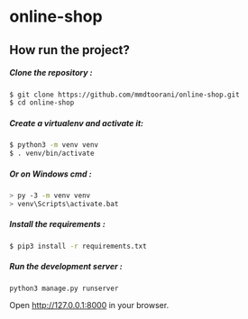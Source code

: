 # online-shop

## How run the project?


##### Clone the repository :
```bash
$ git clone https://github.com/mmdtoorani/online-shop.git
$ cd online-shop
```
##### Create a virtualenv and activate it:
 ```bash
$ python3 -m venv venv
$ . venv/bin/activate
```
##### Or on Windows cmd : 
 ```bash
> py -3 -m venv venv
> venv\Scripts\activate.bat
```
##### Install the requirements :
```bash
$ pip3 install -r requirements.txt
```

#####  Run the development server :
```bash
python3 manage.py runserver
```
Open http://127.0.0.1:8000 in your browser. 
